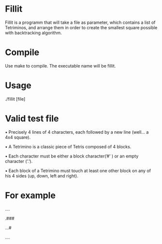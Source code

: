 # Fillit
Fillit is a programm that will take a file as parameter, which contains a list of Tetriminos, and arrange them in order to create the smallest square possible with backtracking algorithm.

# Compile
Use make to compile. The executable name will be fillit.

# Usage
./fillit [file]

# Valid test file
 • Precisely 4 lines of 4 characters, each followed by a new line (well... a 4x4 square).
 
 • A Tetrimino is a classic piece of Tetris composed of 4 blocks.
 
 • Each character must be either a block character(’#’ ) or an empty character (’.’).
 
 • Each block of a Tetrimino must touch at least one other block on any of his 4 sides (up, down, left and right).
 
 # For example
 
 
 ....
 
 .###
 
 ...#
 
 ....
 
 
